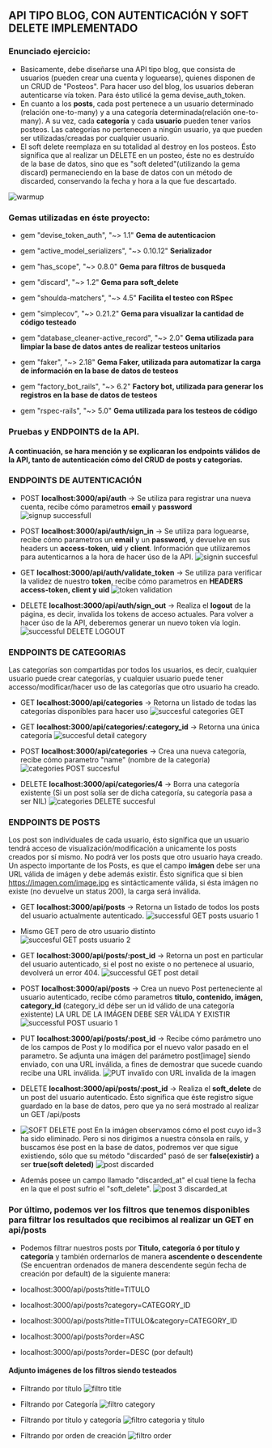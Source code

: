 ## API TIPO BLOG, CON AUTENTICACIÓN Y SOFT DELETE IMPLEMENTADO

### Enunciado ejercicio:
* Basicamente, debe diseñarse una API tipo blog, que consista de usuarios (pueden crear una cuenta y loguearse), quienes disponen de un CRUD de "Posteos". Para hacer uso del blog, los usuarios deberan autenticarse vía token. Para ésto utilicé la gema devise_auth_token.
* En cuanto a los **posts**, cada post pertenece a un usuario determinado (relación one-to-many) y a una categoría determinada(relación one-to-many). A su vez, cada **categoría** y cada **usuario** pueden tener varios posteos. Las categorías no pertenecen a ningún usuario, ya que pueden ser utilizadas/creadas por cualquier usuario.
* El soft delete reemplaza en su totalidad al destroy en los posteos. Ésto significa que al realizar un DELETE en un posteo, éste no es destruído de la base de datos, sino que es "soft deleted"(utilizando la gema discard) permaneciendo en la base de datos con un método de discarded, conservando la fecha y hora a la que fue descartado.

![warmup](https://user-images.githubusercontent.com/81385234/119032419-8a2ca200-b982-11eb-9782-9cecfba7dd8d.jpg)


### Gemas utilizadas en éste proyecto:

* gem "devise_token_auth", "~> 1.1" **Gema de autenticacion**

* gem "active_model_serializers", "~> 0.10.12" **Serializador**

* gem "has_scope", "~> 0.8.0" **Gema para filtros de busqueda**

* gem "discard", "~> 1.2" **Gema para soft_delete**

* gem "shoulda-matchers", "~> 4.5" **Facilita el testeo con RSpec**

* gem "simplecov", "~> 0.21.2" **Gema para visualizar la cantidad de código testeado**

* gem "database_cleaner-active_record", "~> 2.0" **Gema utilizada para limpiar la base de datos antes de realizar testeos unitarios**

* gem "faker", "~> 2.18" **Gema Faker, utilizada para automatizar la carga de información en la base de datos de testeos**

* gem "factory_bot_rails", "~> 6.2" **Factory bot, utilizada para generar los registros en la base de datos de testeos**

* gem "rspec-rails", "~> 5.0" **Gema utilizada para los testeos de código**

### Pruebas y ENDPOINTS de la API.
#### A continuación, se hara mención y se explicaran los endpoints válidos de la API, tanto de autenticación cómo del CRUD de posts y categorías.

### ENDPOINTS DE AUTENTICACIÓN
* POST **localhost:3000/api/auth** -> Se utiliza para registrar una nueva cuenta, recibe cómo parametros **email** y **password**
![signup successfull](https://user-images.githubusercontent.com/81385234/119057595-1d75cf80-b9a3-11eb-87ef-61a480e7d689.jpg)

* POST **localhost:3000/api/auth/sign_in** -> Se utiliza para loguearse, recibe cómo parametros un **email** y un **password**, y devuelve en sus headers un **access-token**, **uid** y **client**. Información que utilizaremos para autenticarnos a la hora de hacer úso de la API.
![signin succesful](https://user-images.githubusercontent.com/81385234/119057759-734a7780-b9a3-11eb-9963-682136263cdd.jpg)

* GET **localhost:3000/api/auth/validate_token** -> Se utiliza para verificar la validez de nuestro **token**, recibe cómo parametros en **HEADERS** **access-token, client y uid**
![token validation](https://user-images.githubusercontent.com/81385234/119057983-e18f3a00-b9a3-11eb-979a-d0fc3cb119ab.jpg)

* DELETE **localhost:3000/api/auth/sign_out** -> Realiza el **logout** de la página, es decir, invalida los tokens de acceso actuales. Para volver a hacer úso de la API, deberemos generar un nuevo token vía login.
![successful DELETE LOGOUT](https://user-images.githubusercontent.com/81385234/119058164-392da580-b9a4-11eb-9d68-b9f1a36df34a.jpg)

### ENDPOINTS DE CATEGORIAS
Las categorías son compartidas por todos los usuarios, es decir, cualquier usuario puede crear categorías, y cualquier usuario puede tener accesso/modificar/hacer uso de las categorías que otro usuario ha creado.

* GET **localhost:3000/api/categories** -> Retorna un listado de todas las categorías disponibles para hacer uso
![succesful categories GET](https://user-images.githubusercontent.com/81385234/119058335-9164a780-b9a4-11eb-92af-1848b2b85857.jpg)

* GET **localhost:3000/api/categories/:category_id** -> Retorna una única categoría
![succesful detail category](https://user-images.githubusercontent.com/81385234/119058432-c7099080-b9a4-11eb-92ba-5076bf32a7f3.jpg)

* POST **localhost:3000/api/categories** -> Crea una nueva categoría, recibe cómo parametro "name" (nombre de la categoría)
![categories POST succesful](https://user-images.githubusercontent.com/81385234/119058516-ea344000-b9a4-11eb-91e7-568955aaa532.jpg)

* DELETE **localhost:3000/api/categories/4** -> Borra una categoría existente (Si un post solía ser de dicha categoría, su categoría pasa a ser NIL)
![categories DELETE succesful](https://user-images.githubusercontent.com/81385234/119058682-341d2600-b9a5-11eb-9062-bda58fe49bb0.jpg)

### ENDPOINTS DE POSTS
Los post son individuales de cada usuario, ésto significa que un usuario tendrá acceso de visualización/modificación a unicamente los posts creados por sí mismo. No podrá ver los posts que otro usuario haya creado.
Un aspecto importante de los Posts, es que el campo **imágen** debe ser una URL válida de imágen y debe además existir. Ésto significa que si bien https://imagen.com/image.jpg es sintácticamente válida, si ésta imágen no existe (no devuelve un status 200), la carga será inválida.

* GET **localhost:3000/api/posts** -> Retorna un listado de todos los posts del usuario actualmente autenticado.
![successful GET posts usuario 1](https://user-images.githubusercontent.com/81385234/119059007-db01c200-b9a5-11eb-96ac-8bb65505a028.jpg)
* Mismo GET pero de otro usuario distinto
![succesful GET posts usuario 2](https://user-images.githubusercontent.com/81385234/119059013-ddfcb280-b9a5-11eb-9eda-c534d0a9070d.jpg)

* GET **localhost:3000/api/posts/:post_id** -> Retorna un post en particular del usuario autenticado, si el post no existe o no pertenece al usuario, devolverá un error 404.
![successful GET post detail](https://user-images.githubusercontent.com/81385234/119059242-51062900-b9a6-11eb-95cc-4eb6d3143310.jpg)

* POST **localhost:3000/api/posts** -> Crea un nuevo Post perteneciente al usuario autenticado, recibe cómo parametros **titulo, contenido, imágen, category_id** (category_id débe ser un id válido de una categoría existente) LA URL DE LA IMÁGEN DEBE SER VÁLIDA Y EXISTIR
![successful POST usuario 1](https://user-images.githubusercontent.com/81385234/119059483-c7a32680-b9a6-11eb-8e08-a26f005de394.jpg)

* PUT **localhost:3000/api/posts/:post_id** -> Recibe cómo parámetro uno de los campos de Post y lo modifica por el nuevo valor pasado en el parametro. Se adjunta una imágen del parámetro post[image] siendo enviado, con una URL inválida, a fines de demostrar que sucede cuando recibe una URL inválida.
![PUT invalido con URL invalida de la imagen](https://user-images.githubusercontent.com/81385234/119059629-16e95700-b9a7-11eb-8da0-97086fb1d515.jpg)

* DELETE **localhost:3000/api/posts/:post_id** -> Realiza el **soft_delete** de un post del usuario autenticado. Ésto significa que éste registro sigue guardado en la base de datos, pero que ya no será mostrado al realizar un GET /api/posts
* ![SOFT DELETE post](https://user-images.githubusercontent.com/81385234/119059760-544de480-b9a7-11eb-9c9d-5d88cbbf159e.jpg)
En la imágen observamos cómo el post cuyo id=3 ha sido eliminado. Pero si nos dirigimos a nuestra cónsola en rails, y buscamos ése post en la base de datos, podremos ver que sigue existiendo, sólo que su método "discarded" pasó de ser **false(existir)** a ser **true(soft deleted)**
![post discarded](https://user-images.githubusercontent.com/81385234/119059913-a1ca5180-b9a7-11eb-8cc0-72c39c95870c.jpg)

* Además posee un campo llamado "discarded_at" el cual tiene la fecha en la que el post sufrio el "soft_delete".
![post 3 discarded_at](https://user-images.githubusercontent.com/81385234/119060012-c6bec480-b9a7-11eb-8eee-911f4a00ae47.jpg)

### Por último, podemos ver los filtros que tenemos disponibles para filtrar los resultados que recibimos al realizar un **GET** en api/posts

* Podemos filtrar nuestros posts por **Titulo, categoría ó por título y categoría** y también ordernarlos de manera **ascendente o descendente** (Se encuentran ordenados de manera descendente según fecha de creación por default) de la siguiente manera:

* localhost:3000/api/posts?title=TITULO
* localhost:3000/api/posts?category=CATEGORY_ID
* localhost:3000/api/posts?title=TITULO&category=CATEGORY_ID
* localhost:3000/api/posts?order=ASC
* localhost:3000/api/posts?order=DESC (por default)

#### Adjunto imágenes de los filtros siendo testeados

* Filtrando por título
![filtro title](https://user-images.githubusercontent.com/81385234/119060990-b14a9a00-b9a9-11eb-91d4-9a6255e93e60.jpg)

* Filtrando por Categoría
![filtro category](https://user-images.githubusercontent.com/81385234/119061004-b7407b00-b9a9-11eb-8fbb-c63b900381da.jpg)

* Filtrando por titulo y categoría
![filtro categoria y titulo](https://user-images.githubusercontent.com/81385234/119061026-bf001f80-b9a9-11eb-9d4b-b1681f311d25.jpg)

* Filtrando por orden de creación
![filtro order](https://user-images.githubusercontent.com/81385234/119061050-c9bab480-b9a9-11eb-9981-bb438a000bb0.jpg)





 


